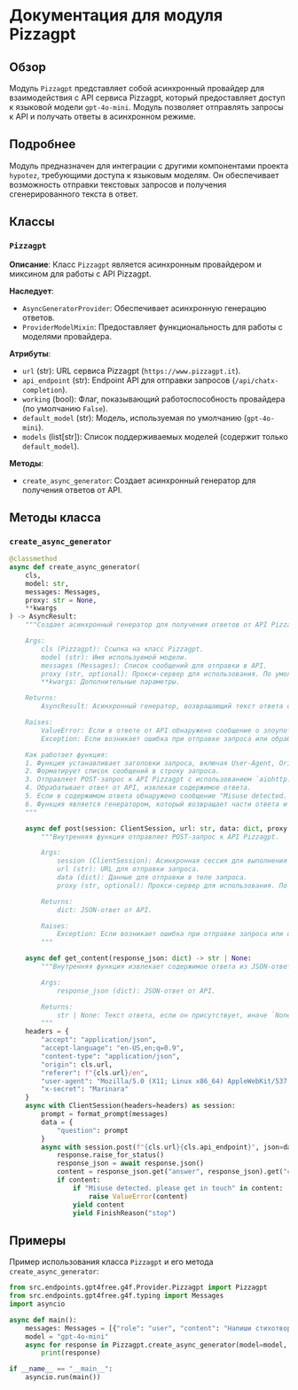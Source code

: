 # Документация для модуля Pizzagpt

## Обзор

Модуль `Pizzagpt` представляет собой асинхронный провайдер для взаимодействия с API сервиса Pizzagpt, который предоставляет доступ к языковой модели `gpt-4o-mini`. Модуль позволяет отправлять запросы к API и получать ответы в асинхронном режиме.

## Подробнее

Модуль предназначен для интеграции с другими компонентами проекта `hypotez`, требующими доступа к языковым моделям. Он обеспечивает возможность отправки текстовых запросов и получения сгенерированного текста в ответ.

## Классы

### `Pizzagpt`

**Описание**: Класс `Pizzagpt` является асинхронным провайдером и миксином для работы с API Pizzagpt.

**Наследует**:
- `AsyncGeneratorProvider`: Обеспечивает асинхронную генерацию ответов.
- `ProviderModelMixin`: Предоставляет функциональность для работы с моделями провайдера.

**Атрибуты**:
- `url` (str): URL сервиса Pizzagpt (`https://www.pizzagpt.it`).
- `api_endpoint` (str): Endpoint API для отправки запросов (`/api/chatx-completion`).
- `working` (bool): Флаг, показывающий работоспособность провайдера (по умолчанию `False`).
- `default_model` (str): Модель, используемая по умолчанию (`gpt-4o-mini`).
- `models` (list[str]): Список поддерживаемых моделей (содержит только `default_model`).

**Методы**:
- `create_async_generator`: Создает асинхронный генератор для получения ответов от API.

## Методы класса

### `create_async_generator`

```python
@classmethod
async def create_async_generator(
    cls,
    model: str,
    messages: Messages,
    proxy: str = None,
    **kwargs
) -> AsyncResult:
    """Создает асинхронный генератор для получения ответов от API Pizzagpt.

    Args:
        cls (Pizzagpt): Ссылка на класс Pizzagpt.
        model (str): Имя используемой модели.
        messages (Messages): Список сообщений для отправки в API.
        proxy (str, optional): Прокси-сервер для использования. По умолчанию `None`.
        **kwargs: Дополнительные параметры.

    Returns:
        AsyncResult: Асинхронный генератор, возвращающий текст ответа от API.

    Raises:
        ValueError: Если в ответе от API обнаружено сообщение о злоупотреблении.
        Exception: Если возникает ошибка при отправке запроса или обработке ответа.

    Как работает функция:
    1. Функция устанавливает заголовки запроса, включая User-Agent, Origin, Referer и X-Secret.
    2. Форматирует список сообщений в строку запроса.
    3. Отправляет POST-запрос к API Pizzagpt с использованием `aiohttp.ClientSession`.
    4. Обрабатывает ответ от API, извлекая содержимое ответа.
    5. Если в содержимом ответа обнаружено сообщение "Misuse detected. please get in touch", выбрасывается исключение `ValueError`.
    6. Функция является генератором, который возвращает части ответа и FinishReason("stop").
    """

    async def post(session: ClientSession, url: str, data: dict, proxy: str = None) -> dict:
        """Внутренняя функция отправляет POST-запрос к API Pizzagpt.

        Args:
            session (ClientSession): Асинхронная сессия для выполнения запросов.
            url (str): URL для отправки запроса.
            data (dict): Данные для отправки в теле запроса.
            proxy (str, optional): Прокси-сервер для использования. По умолчанию `None`.

        Returns:
            dict: JSON-ответ от API.

        Raises:
            Exception: Если возникает ошибка при отправке запроса или обработке ответа.
        """

    async def get_content(response_json: dict) -> str | None:
        """Внутренняя функция извлекает содержимое ответа из JSON-ответа API.

        Args:
            response_json (dict): JSON-ответ от API.

        Returns:
            str | None: Текст ответа, если он присутствует, иначе `None`.
        """
    headers = {
        "accept": "application/json",
        "accept-language": "en-US,en;q=0.9",
        "content-type": "application/json",
        "origin": cls.url,
        "referer": f"{cls.url}/en",
        "user-agent": "Mozilla/5.0 (X11; Linux x86_64) AppleWebKit/537.36 (KHTML, like Gecko) Chrome/127.0.0.0 Safari/537.36",
        "x-secret": "Marinara"
    }
    async with ClientSession(headers=headers) as session:
        prompt = format_prompt(messages)
        data = {
            "question": prompt
        }
        async with session.post(f"{cls.url}{cls.api_endpoint}", json=data, proxy=proxy) as response:
            response.raise_for_status()
            response_json = await response.json()
            content = response_json.get("answer", response_json).get("content")
            if content:
                if "Misuse detected. please get in touch" in content:
                    raise ValueError(content)
                yield content
                yield FinishReason("stop")
```

## Примеры

Пример использования класса `Pizzagpt` и его метода `create_async_generator`:

```python
from src.endpoints.gpt4free.g4f.Provider.Pizzagpt import Pizzagpt
from src.endpoints.gpt4free.g4f.typing import Messages
import asyncio

async def main():
    messages: Messages = [{"role": "user", "content": "Напиши стихотворение про осень."}]
    model = "gpt-4o-mini"
    async for response in Pizzagpt.create_async_generator(model=model, messages=messages):
        print(response)

if __name__ == "__main__":
    asyncio.run(main())